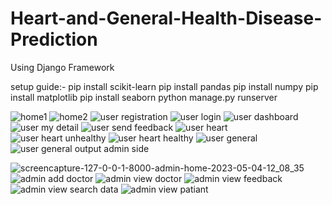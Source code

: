 # Heart-and-General-Health-Disease-Prediction
Using Django Framework

setup guide:-
 pip install scikit-learn
 pip install pandas
pip install numpy 
pip install matplotlib
pip install seaborn 
python manage.py runserver



![home1](https://user-images.githubusercontent.com/110282564/236127486-225fb76f-e4c7-478e-b5c2-be362c1b6194.png)
![home2](https://user-images.githubusercontent.com/110282564/236127525-ce90e7af-7dba-450f-8d77-bf077ef14e6c.png)
![user registration](https://user-images.githubusercontent.com/110282564/236127939-4a91b0e9-40d8-4e79-80f3-aff03cf55719.png)
![user login](https://user-images.githubusercontent.com/110282564/236127958-acbddf8b-755d-4f42-b8d5-b30aaa8d7be6.png)
![user dashboard](https://user-images.githubusercontent.com/110282564/236128007-8e289f49-f6e1-4afb-beac-b43963a594d5.png)
![user my detail](https://user-images.githubusercontent.com/110282564/236128030-001f3be5-d8b7-4c53-ab80-73fdafc75c75.png)
![user send feedback](https://user-images.githubusercontent.com/110282564/236128053-e3f7f92c-1117-4fbe-b1b7-7f3e480941c4.png)
![user heart](https://user-images.githubusercontent.com/110282564/236128140-c0090f56-e855-4c06-96e9-c12406b7d1d4.png)
![user heart unhealthy](https://user-images.githubusercontent.com/110282564/236128191-69cc538c-0006-4ba3-8851-78d4a5d05a3d.png)
![user heart healthy](https://user-images.githubusercontent.com/110282564/236128247-0f40b2fb-81d6-434d-bee0-a8a5173d2004.png)
![user general](https://user-images.githubusercontent.com/110282564/236128360-64dfdaf8-acdd-4245-a566-4b50ba0faccd.png)
![user general output](https://user-images.githubusercontent.com/110282564/236128374-232c737c-19d5-4319-99f1-1cca69cd3360.png)
admin side

![screencapture-127-0-0-1-8000-admin-home-2023-05-04-12_08_35](https://user-images.githubusercontent.com/110282564/236128787-18073e89-bfa6-473c-9668-08c72056a210.png)
![admin add doctor](https://user-images.githubusercontent.com/110282564/236128887-b1417ba9-f138-44ad-aa6b-2bab2a6e3b7c.png)
![admin view doctor](https://user-images.githubusercontent.com/110282564/236128907-f894ff7e-b27c-4509-afef-5c1dddc636c8.png)
![admin view feedback](https://user-images.githubusercontent.com/110282564/236128938-469fd4aa-1a60-43cb-8356-1083f36c17cc.png)
![admin view search data](https://user-images.githubusercontent.com/110282564/236128964-f25710f3-327c-40b3-be79-a611a9bd8093.png)
![admin view patiant](https://user-images.githubusercontent.com/110282564/236129017-6458be0d-da75-4f86-b687-d687d108fb11.png)

